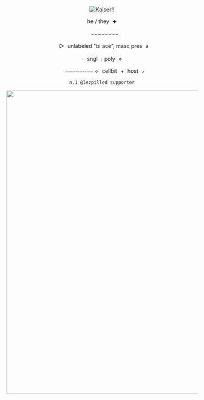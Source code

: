 <div align="center">
<img src="https://fontmeme.com/permalink/250207/d73b839c500b2f0a40514b0250eecc2a.png" alt="Kaiser!!">

 he / they ⯌

 ⌣⌣⌣⌣⌣⌣⌣⌣

 ▻ unlabeled "bi ace", masc pres 𐑂

 · sngl ﹕poly ⋄ 

 ⌣⌣⌣⌣⌣⌣⌣⌣
  ⟣ cellbit + host ◞

    n.1 @lezpilled supporter
<img src="https://64.media.tumblr.com/27a801ba6b33ae604c63c8a471894c10/ee80aebd4efb6683-4e/s250x400/0227bcce2a790a8b867414db1756f5a82f3bc0ae.png" alt=" "  width=800>
